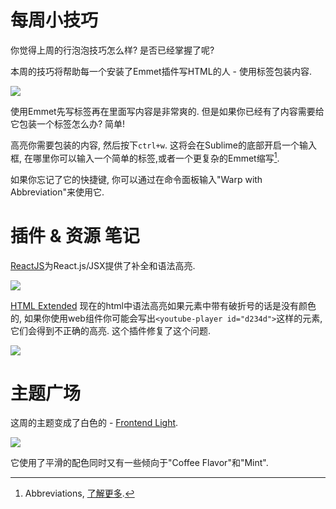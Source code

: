 # 每周小技巧

你觉得上周的行泡泡技巧怎么样? 是否已经掌握了呢?

本周的技巧将帮助每一个安装了Emmet插件写HTML的人 - 使用标签包装内容.

![][1]

使用Emmet先写标签再在里面写内容是非常爽的. 但是如果你已经有了内容需要给它包装一个标签怎么办? 简单!

高亮你需要包装的内容, 然后按下`ctrl+w`. 这将会在Sublime的底部开启一个输入框, 在哪里你可以输入一个简单的标签,或者一个更复杂的Emmet缩写[^注1].

如果你忘记了它的快捷键, 你可以通过在命令面板输入"Warp with Abbreviation"来使用它.


# 插件 & 资源 笔记

[ReactJS][3]为React.js/JSX提供了补全和语法高亮.

![][4]

[HTML Extended][5] 现在的html中语法高亮如果元素中带有破折号的话是没有颜色的, 如果你使用web组件你可能会写出`<youtube-player id="d234d">`这样的元素, 它们会得到不正确的高亮. 这个插件修复了这个问题.

![][6]

# 主题广场

这周的主题变成了白色的 - [Frontend Light][7].

![][7]

它使用了平滑的配色同时又有一些倾向于"Coffee Flavor"和"Mint".

[^注1]: Abbreviations, [了解更多][2].

[1]: 05-01-23-001.gif
[2]: http://docs.emmet.io/abbreviations/
[3]: https://github.com/reactjs/sublime-react
[4]: 05-01-23-002.gif
[5]: https://github.com/orizens/html-extended
[6]: 05-01-23-003.png
[7]: 05-01-23-004.png


